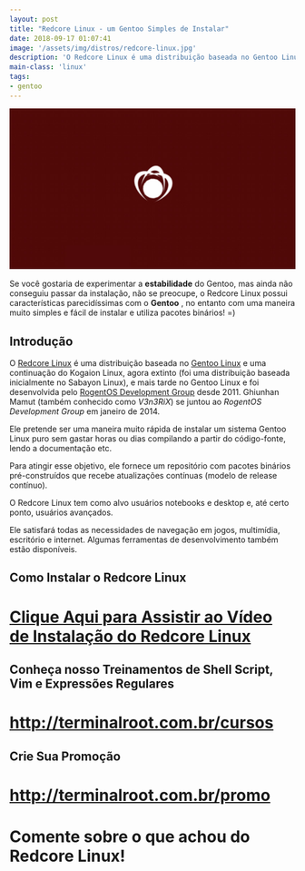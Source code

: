 ```yaml
---
layout: post
title: "Redcore Linux - um Gentoo Simples de Instalar"
date: 2018-09-17 01:07:41
image: '/assets/img/distros/redcore-linux.jpg'
description: 'O Redcore Linux é uma distribuição baseada no Gentoo Linux.'
main-class: 'linux'
tags:
- gentoo
---
```


![Redcore Linux](/assets/img/distros/redcore-linux.jpg "Redcore Linux")

Se você gostaria de experimentar a **estabilidade** do Gentoo, mas ainda não conseguiu passar da instalação, não se preocupe, o Redcore Linux possui características parecidíssimas com o **Gentoo** , no entanto com uma maneira muito simples e fácil de instalar e utiliza pacotes binários! =)

## Introdução

O [Redcore Linux](https://redcorelinux.org/) é uma distribuição baseada no [Gentoo Linux](https://cse.google.com/cse?q=gentoo&cx=004473188612396442360:qs2ekmnkweq) e uma continuação do Kogaion Linux, agora extinto (foi uma distribuição baseada inicialmente no Sabayon Linux), e mais tarde no Gentoo Linux e foi desenvolvida pelo [RogentOS Development Group](http://rogentos.ro/) desde 2011. Ghiunhan Mamut (também conhecido como *V3n3RiX*) se juntou ao *RogentOS Development Group* em janeiro de 2014.

Ele pretende ser uma maneira muito rápida de instalar um sistema Gentoo Linux puro sem gastar horas ou dias compilando a partir do código-fonte, lendo a documentação etc.

Para atingir esse objetivo, ele fornece um repositório com pacotes binários pré-construídos que recebe atualizações contínuas (modelo de release contínuo).

O Redcore Linux tem como alvo usuários notebooks e desktop e, até certo ponto, usuários avançados.

Ele satisfará todas as necessidades de navegação em jogos, multimídia, escritório e internet. Algumas ferramentas de desenvolvimento também estão disponíveis.

## Como Instalar o Redcore Linux

# [Clique Aqui para Assistir ao Vídeo de Instalação do Redcore Linux](https://youtu.be/m2zM7dBXxpY)

## Conheça nosso Treinamentos de Shell Script, Vim e Expressões Regulares
# <http://terminalroot.com.br/cursos>

## Crie Sua Promoção
# <http://terminalroot.com.br/promo>

# Comente sobre o que achou do Redcore Linux!

<script async src="https://pagead2.googlesyndication.com/pagead/js/adsbygoogle.js"></script>

<!-- Informat -->
<ins class="adsbygoogle"
 style="display:block"
 data-ad-client="ca-pub-2838251107855362"
 data-ad-slot="2327980059"
 data-ad-format="auto"
 data-full-width-responsive="true"></ins>

<script>
(adsbygoogle = window.adsbygoogle || []).push({});
</script>

